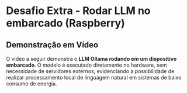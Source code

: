 # Desafio Extra - Rodar LLM no embarcado (Raspberry)

## Demonstração em Vídeo

O vídeo a seguir demonstra o **LLM Ollama rodando em um dispositivo embarcado**. O modelo é executado diretamente no hardware, sem necessidade de servidores externos, evidenciando a possibilidade de realizar processamento local de linguagem natural em sistemas de baixo consumo de energia.


